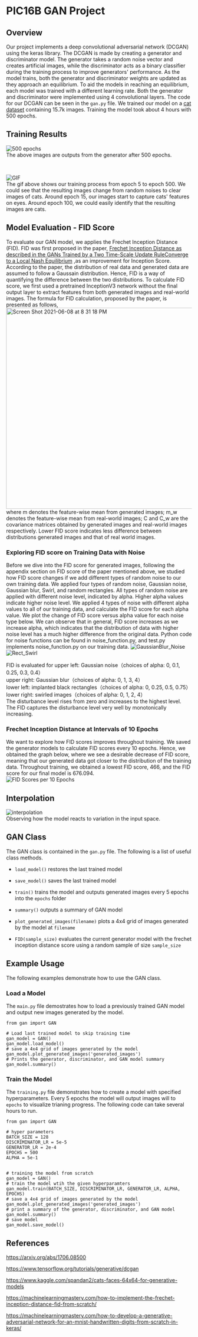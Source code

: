 
# PIC16B GAN Project

## Overview
Our project implements a deep convolutional adversarial network (DCGAN) using
the keras library. The DCGAN is made by creating a generator and discriminator
model. The generator takes a random noise vector and creates artificial images, while the discriminator acts as
a binary classifier during the training process to improve generators' performance. As the model trains, both the generator and discriminator
weights are updated as they approach an equilibrium. To aid the models in
reaching an equilibrium, each model was trained with a different learning
rate. Both the generator and discriminator were implemented using 4
convolutional layers. The code for our DCGAN can be seen in the `gan.py` file.
We trained our model on a
[cat dataset](https://www.kaggle.com/spandan2/cats-faces-64x64-for-generative-models)
containing 15.7k images. Training the
model took about 4 hours with 500 epochs.



## Training Results

![500 epochs](epochs/Epoch_500.png) <br />
The above images are outputs from the generator after 500 epochs.

<br>

![GIF](images/gan.gif) <br />
The gif above shows our training process from epoch 5 to epoch 500. We could see that the resulting images change from random noises to clear images of cats. Around epoch 15, our images start to capture cats' features on eyes. Around epoch 100, we could easily identify that the resulting images are cats. 

## Model Evaluation - FID Score
To evaluate our GAN model, we applies the Frechet Inception Distance (FID). FID 
was first proposed in the paper,
[Frechet Inception Distance as described in the GANs Trained by a Two Time-Scale Update RuleConverge to a Local Nash Equilibrium](https://arxiv.org/abs/1706.08500)
,as an improvement for Inception Score. According to the paper, the distribution 
of real data and generated data are assumed to follow a Gaussain distribution.
Hence, FID is a way of quantifying the difference between the two distributions.
To calculate FID score, we first used a pretrained InceptionV3 network without 
the final output layer to extract features from both generated images and 
real-world images. The formula for FID calculation, proposed by the paper, 
is presented as follows, <br />
            <img width="545" alt="Screen Shot 2021-06-08 at 8 31 18 PM" src="https://user-images.githubusercontent.com/76800486/121185296-7d6fdf80-c898-11eb-9d4e-28739a17d768.png"><br />
where m denotes the feature-wise mean from  generated images; m_w denotes the
feature-wise mean from  real-world images; C and C_w are the covariance
matrices obtained by generated images and real-world images respectively. Lower
FID score indicates less difference between distributions generated images and 
that of real world images. 

### Exploring FID score on Training Data with Noise
Before we dive into the FID score for generated images, following the appendix section on FID score of the paper mentioned above, we studied how FID score changes if we add different types of random noise to our own training data. We applied four types of random noise, Gaussian noise, Gaussian blur, Swirl, and random rectangles. All types of random noise are applied with different noise level, indicated by alpha. Higher alpha values indicate higher noise level. We applied 4 types of noise with different alpha values to all of our training data, and calculate the FID score for each alpha value. We plot the change of FID score versus alpha value for each noise type below. We can observe that in general, FID score increases as we increase alpha, which indicates that the distribution of data with higher noise level has a much higher difference from the original data. Python code for noise functions can be found in noise_function.py, and test.py implements noise_function.py on our training data. 
![GaussianBlur_Noise](images/Gaussian.png)
![Rect_Swirl](images/Swirl_Rect.png)

FID is evaluated for upper left: Gaussian noise（choices of alpha: 0, 0.1, 0.25, 0.3, 0.4）\
upper right: Gaussian blur（choices of alpha: 0, 1, 3, 4）\
lower left: implanted black rectangles（choices of alpha: 0, 0.25, 0.5, 0.75）\
lower right: swirled images（choices of alpha: 0, 1, 2, 4）\
The disturbance level rises from zero and increases to the highest level. The FID captures the disturbance level very well by monotonically increasing.

### Frechet Inception Distance at Intervals of 10 Epochs
We want to explore how FID scores improves throughout training. We saved the generator models to calculate FID scores every 10 epochs. Hence, we obtained the graph below, where we see a desirable decrease of FID score, meaning that our generated data got closer to the distribution of the training data. Throughout training, we obtained a lowest FID score, 466, and the FID score for our final model is 676.094.  <br />
![FID Scores per 10 Epochs](images/fid_scores_per_epoch.png)

## Interpolation
![interpolation](images/interpolation.png) <br />
Observing how the model reacts to variation in the input space.

## GAN Class
The GAN class is contained in the `gan.py` file. The following is a list of 
useful class methods.

- `load_model()` restores the last trained model

- `save_model()` saves the last trained model

- `train()` trains the model and outputs generated images every 5 epochs into
the `epochs` folder

- `summary()` outputs a summary of GAN model

- `plot_generated_images(filename)` plots a 4x4 grid of images generated by the
model at `filename`

- `FID(sample_size)` evaluates the current generator model with the frechet
inception distance score using a random sample of size `sample_size`


## Example Usage

The following examples demonstrate how to use the GAN class. 


### Load a Model
The `main.py` file demostrates how to load a previously trained GAN model
and output new images generated by the model.

```
from gan import GAN

# Load last trained model to skip training time
gan_model = GAN()
gan_model.load_model()
# save a 4x4 grid of images generated by the model
gan_model.plot_generated_images('generated_images')
# Prints the generator, discriminator, and GAN model summary
gan_model.summary()
```


### Train the Model
The `training.py` file demonstrates how to create a model with specified
hyperparameters. Every 5 epochs the model will output images will to `epochs`
to visualize trianing progress. The following code can take several hours to 
run.

```
from gan import GAN

# hyper parameters
BATCH_SIZE = 128
DISCRIMINATOR_LR = 5e-5
GENERATOR_LR = 2e-4
EPOCHS = 500
ALPHA = 5e-1


# training the model from scratch
gan_model = GAN()
# train the model wtih the given hyperparamters
gan_model.train(BATCH_SIZE, DISCRIMINATOR_LR, GENERATOR_LR, ALPHA, EPOCHS)
# save a 4x4 grid of images generated by the model
gan_model.plot_generated_images('generated_images')
# print a summary of the generator, discriminator, and GAN model
gan_model.summary()
# save model
gan_model.save_model()
```


## References

https://arxiv.org/abs/1706.08500

https://www.tensorflow.org/tutorials/generative/dcgan

https://www.kaggle.com/spandan2/cats-faces-64x64-for-generative-models

https://machinelearningmastery.com/how-to-implement-the-frechet-inception-distance-fid-from-scratch/

https://machinelearningmastery.com/how-to-develop-a-generative-adversarial-network-for-an-mnist-handwritten-digits-from-scratch-in-keras/
